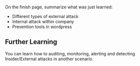 
On the finish page, summarize what was just learned:

- Different types of external attack
- Internal attack within company
- Prevention tools in wordpress


## Further Learning

You can learn how to auditing, monitoring, alerting and detecting Insider/External attacks in another scenario.



